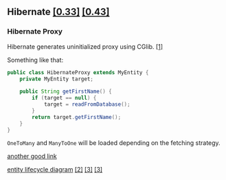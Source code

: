 ## Hibernate [[0.33]](https://docs.jboss.org/hibernate/core/3.3/reference/en/html/objectstate.html#objectstate-overview) [[0.43]](https://docs.jboss.org/hibernate/core/4.3/manual/en-US/html/)
### Hibernate Proxy
Hibernate generates uninitialized proxy using CGlib. [[1]](https://www.baeldung.com/hibernate-proxy-load-method) 

 Something like that: 
```java
public class HibernateProxy extends MyEntity {
    private MyEntity target;
 
    public String getFirstName() {
        if (target == null) {
            target = readFromDatabase();
        }
        return target.getFirstName();
    }
}
```
`OneToMany` and `ManyToOne` will be loaded depending on the fetching strategy.
 
 [another good link](https://vladmihalcea.com/how-does-a-jpa-proxy-work-and-how-to-unproxy-it-with-hibernate/)
 
[entity lifecycle diagram](./entity-lifecycle.puml) [[2]](https://vladmihalcea.com/a-beginners-guide-to-jpa-hibernate-entity-state-transitions/) [[3]](https://dzone.com/articles/jpa-entity-lifecycle) [[3]](https://www.baeldung.com/hibernate-entity-lifecycle)